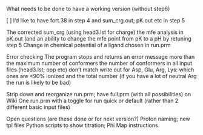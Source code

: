 What needs to be done to have a working version (without step6)

  [ ] I’d like to have fort.38 in step 4 and sum_crg.out; pK.out etc in step 5

The corrected sum_crg (using head3.lst for charge)
the mfe analysis in pK.out (and an ability to change the mfe point from pK to a pH by retuning step 5
Change in chemical potential of a ligand chosen in run.prm

Error checking
The program stops and returns an error message
more than the maximum number of conformers
the number of conformers in all input files (head3.lst; opp etc) don’t match
write out for Asp, Glu, Arg, Lys: which ones are <90% ionized and the total number (if you have a lot of neutral Arg the run is likely to be bad)

Strip down and reorganize run.prm; have full.prm (with all possibilities) on Wiki
One run.prm with a toggle for run quick or default (rather than 2 different basic input files)

Open questions (are these done or for next version?)
Proton naming; 
new tpl files
Python scripts 
to show titration; 
Phi Map instructions
